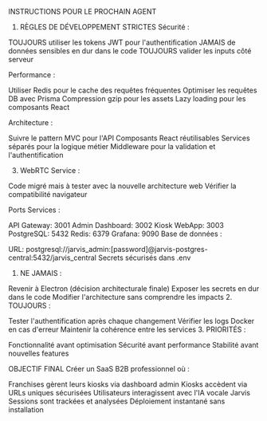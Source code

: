 INSTRUCTIONS POUR LE PROCHAIN AGENT
1. RÈGLES DE DÉVELOPPEMENT STRICTES
Sécurité :

TOUJOURS utiliser les tokens JWT pour l'authentification
JAMAIS de données sensibles en dur dans le code
TOUJOURS valider les inputs côté serveur

Performance :

Utiliser Redis pour le cache des requêtes fréquentes
Optimiser les requêtes DB avec Prisma
Compression gzip pour les assets
Lazy loading pour les composants React

Architecture :

Suivre le pattern MVC pour l'API
Composants React réutilisables
Services séparés pour la logique métier
Middleware pour la validation et l'authentification

3. WebRTC Service :

Code migré mais à tester avec la nouvelle architecture web
Vérifier la compatibilité navigateur

Ports Services :

API Gateway: 3001
Admin Dashboard: 3002
Kiosk WebApp: 3003
PostgreSQL: 5432
Redis: 6379
Grafana: 9090
Base de données :

URL: postgresql://jarvis_admin:[password]@jarvis-postgres-central:5432/jarvis_central
Secrets sécurisés dans .env

1. NE JAMAIS :

Revenir à Electron (décision architecturale finale)
Exposer les secrets en dur dans le code
Modifier l'architecture sans comprendre les impacts
2. TOUJOURS :

Tester l'authentification après chaque changement
Vérifier les logs Docker en cas d'erreur
Maintenir la cohérence entre les services
3. PRIORITÉS :

Fonctionnalité avant optimisation
Sécurité avant performance
Stabilité avant nouvelles features

 OBJECTIF FINAL
Créer un SaaS B2B professionnel où :

Franchises gèrent leurs kiosks via dashboard admin
Kiosks accèdent via URLs uniques sécurisées
Utilisateurs interagissent avec l'IA vocale Jarvis
Sessions sont trackées et analysées
Déploiement instantané sans installation